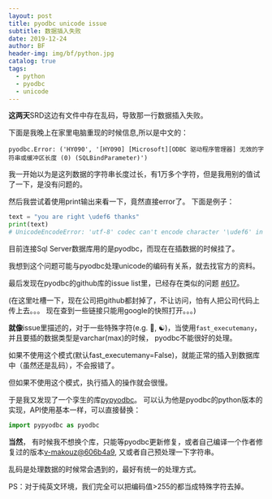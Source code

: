 ```yaml
---
layout: post
title: pyodbc unicode issue
subtitle: 数据插入失败
date: 2019-12-24
author: BF
header-img: img/bf/python.jpg
catalog: true
tags:
  - python
  - pyodbc
  - unicode
---
```


**这两天**SRD这边有文件中存在乱码，导致那一行数据插入失败。

下面是我晚上在家里电脑重现的时候信息,所以是中文的：
```
pyodbc.Error: ('HY090', '[HY090] [Microsoft][ODBC 驱动程序管理器] 无效的字符串或缓冲区长度 (0) (SQLBindParameter)')
```
我一开始以为是这列数据的字符串长度过长，有1万多个字符，但是我用别的值试了一下，是没有问题的。

然后我尝试着使用print输出来看一下，竟然直接error了。
下面是例子：
```python
text = "you are right \udef6 thanks"
print(text)
# UnicodeEncodeError: 'utf-8' codec can't encode character '\udef6' in position 14: surrogates not allowed
```

目前连接Sql Server数据库用的是pyodbc，而现在在插数据的时候挂了。

我想到这个问题可能与pyodbc处理unicode的编码有关系，就去找官方的资料。

最后发现在pyodbc的github库的issue list里，已经存在类似的问题 [#617](https://github.com/mkleehammer/pyodbc/issues/617)。

(在这里吐槽一下，现在公司把github都封掉了，不让访问，怕有人把公司代码上传上去。。。
现在查到一些链接只能用google的快照打开。。。)

**就像**issue里描述的，对于一些特殊字符(e.g. 🎥, ☯)，当使用`fast_executemany`，
并且要插的数据类型是varchar(max)的时候， pyodbc不能很好的处理。

如果不使用这个模式(默认fast_executemany=False)，就能正常的插入到数据库中（虽然还是乱码），不会报错了。

但如果不使用这个模式，执行插入的操作就会很慢。

于是我又发现了一个孪生的库[pypyodbc](https://github.com/jiangwen365/pypyodbc)。
可以认为他是pyodbc的python版本的实现，API使用基本一样，可以直接替换：
```python
import pypyodbc as pyodbc
```

**当然**， 有时候我不想换个库，只能等pyodbc更新修复，或者自己编译一个作者修复过的版本[v-makouz@606b4a9](https://github.com/v-makouz/pyodbc/commit/606b4a959a8531e8cf1349da0f828ee8bc2e46f0),
 又或者自己预处理一下字符串。

乱码是处理数据的时候常会遇到的，最好有统一的处理方式。

PS：对于纯英文环境，我们完全可以把编码值>255的都当成特殊字符去掉。